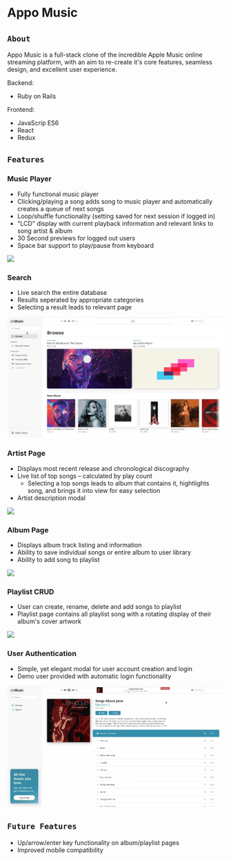 # Appo Music

## `About`

Appo Music is a full-stack clone of the incredible Apple Music online streaming platform, with an aim to re-create it's core features, seamless design, and excellent user experience.

Backend:
-   Ruby on Rails

Frontend:
-   JavaScrip ES6
-   React
-   Redux

## `Features`

### Music Player

-   Fully functional music player
-   Clicking/playing a song adds song to music player and automatically creates a queue of next songs
-   Loop/shuffle functionality (setting saved for next session if logged in)
-   "LCD" display with current playback information and relevant links to song artist & album
-   30 Second previews for logged out users
-   Space bar support to play/pause from keyboard

<img src="/readme/musicplayer.gif">

### Search

-   Live search the entire database
-   Results seperated by appropriate categories
-   Selecting a result leads to relevant page

<img src="/readme/search.gif">

### Artist Page

-   Displays most recent release and chronological discography
-   Live list of top songs – calculated by play count
    -   Selecting a top songs leads to album that contains it, hightlights song, and brings it into view for easy selection
-   Artist description modal

<img src="/readme/artist.gif">

### Album Page

-   Displays album track listing and information
-   Ability to save individual songs or entire album to user library
-   Ability to add song to playlist

<img src="/readme/album.gif">

### Playlist CRUD

-   User can create, rename, delete and add songs to playlist
-   Playlist page contains all playlist song with a rotating display of their album's cover artwork

<img src="/readme/playlist.gif">

### User Authentication

-   Simple, yet elegant modal for user account creation and login
-   Demo user provided with automatic login functionality

<img src="/readme/auth.gif">

## `Future Features`

-   Up/arrow/enter key functionality on album/playlist pages
-   Improved mobile compatibility
